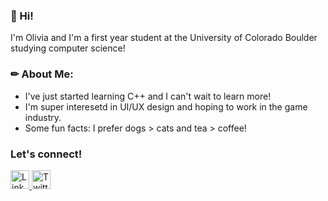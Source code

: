 <h3>👋 Hi!</h3> I'm Olivia and I'm a first year student at the University of Colorado Boulder studying computer science!

<h3> ✏ About Me: </h3>
<ul>
  <li> I've just started learning C++ and I can't wait to learn more! </li>
  <li> I'm super interesetd in UI/UX design and hoping to work in the game industry. </li>
  <li> Some fun facts: I prefer dogs > cats and tea > coffee! </li>
 </ul>
 
  <h3>Let's connect!</h3>
  <div id="social media">
  <a href="www.linkedin.com/in/oliviaazhu">
    <img src="https://user-images.githubusercontent.com/112284382/188340328-f30abc26-b2c7-4653-a88e-8904c0c1bda4.png" alt="LinkedIn icon" width="30"/>
  </a>
   <a href="https://twitter.com/oliviaazhu">
    <img src="https://cdn4.iconfinder.com/data/icons/social-media-icons-the-circle-set/48/twitter_circle-512.png" alt="Twitter icon" width="30"/>
  </a>
</div>

